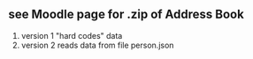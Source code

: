 
## see Moodle page for .zip of Address Book

1. version 1 "hard codes" data
2. version 2 reads data from file person.json

